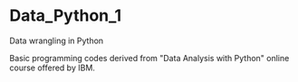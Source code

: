 # Data_Python_1
Data wrangling in Python

Basic programming codes derived from "Data Analysis with Python" online course offered by IBM.
